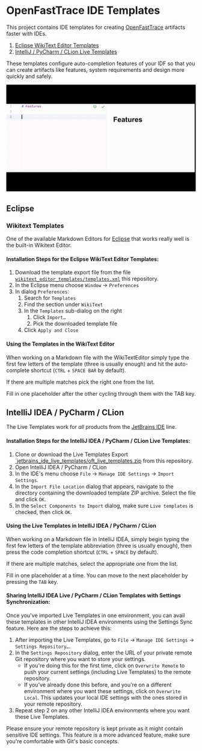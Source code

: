 # OpenFastTrace IDE Templates

This project contains IDE templates for creating [OpenFastTrace](https://github.com/itsallcode/openfasttrace) artifacts faster with IDEs.

1. [Eclipse WikiText Editor Templates](#eclipse)
2. [IntelliJ / PyCharm / CLion Live Templates](#intellij-idea--pycharm--clion)

These templates configure auto-completion features of your IDF so that you can create artifacts like features, system requirements and design more quickly and safely.

![Templates in action](doc/images/oft_typing_templates.gif)

## Eclipse

### Wikitext Templates

One of the available Markdown Editors for [Eclipse](https://www.eclipse.org/) that works really well is the built-in Wikitext Editor.

#### Installation Steps for the Eclipse WikiText Editor Templates:

1. Download the template export file from the file [`wikitext_editor_templates/templates.xml`](wikitext_editor_templates/templates.xml) this repository.
2. In the Eclipse menu choose `Window` → `Preferences`
3. In dialog `Preferences`:
   1. Search for `Templates`
   2. Find the section under `WikiText`
   3. In the `Templates` sub-dialog on the right
      1. Click `Import…`
      2. Pick the downloaded template file
   4. Click `Apply and Close`

#### Using the Templates in the WikiText Editor

When working on a Markdown file with the WikiTextEditor simply type the first few letters of the template (three is usually enough) and hit the auto-complete shortcut (`CTRL` + `SPACE BAR` by default).

If there are multiple matches pick the right one from the list.

Fill in one placeholder after the other cycling through them with the TAB key.

## IntelliJ IDEA / PyCharm / CLion

The Live Templates work for _all_ products from the [JetBrains IDE](https://www.jetbrains.com/ides/) line.

#### Installation Steps for the IntelliJ IDEA / PyCharm / CLion Live Templates:

1. Clone or download the Live Templates Export [`jetbrains_ide_live_templates/oft_live_templates.zip](jetbrains_ide_live_templates/oft_live_templates.zip) from this repository.
2. Open IntelliJ IDEA / PyCharm / CLion
3. In the IDE's menu choose `File` → `Manage IDE Settings` → `Import Settings`.
3. In the `Import File Location` dialog that appears, navigate to the directory containing the downloaded template ZIP archive. Select the file and click `OK`.
4. In the `Select Components to Import` dialog, make sure `Live templates` is checked, then click `OK`.

#### Using the Live Templates in IntelliJ IDEA / PyCharm / CLion

When working on a Markdown file in IntelliJ IDEA, simply begin typing the first few letters of the template abbreviation (three is usually enough), then press the code completion shortcut (`CTRL` + `SPACE` by default).

If there are multiple matches, select the appropriate one from the list.

Fill in one placeholder at a time. You can move to the next placeholder by pressing the `TAB` key.

#### Sharing IntelliJ IDEA Live / PyCharm / CLion Templates with Settings Synchronization:

Once you've imported Live Templates in one environment, you can avail these templates in other IntelliJ IDEA environments using the Settings Sync feature. Here are the steps to achieve this:

1. After importing the Live Templates, go to `File` → `Manage IDE Settings` → `Settings Repository…`.
2. In the `Settings Repository` dialog, enter the URL of your private remote Git repository where you want to store your settings.
   - If you're doing this for the first time, click on `Overwrite Remote` to push your current settings (including Live Templates) to the remote repository.
   - If you've already done this before, and you're on a different environment where you want these settings, click on `Overwrite Local`. This updates your local IDE settings with the ones stored in your remote repository.
3. Repeat step 2 on any other IntelliJ IDEA environments where you want these Live Templates.

Please ensure your remote repository is kept private as it might contain sensitive IDE settings. This feature is a more advanced feature, make sure you're comfortable with Git's basic concepts.